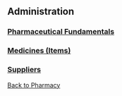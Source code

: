 ## Administration

### [Pharmaceutical Fundamentals](https://github.com/hmislk/hmis/wiki/Pharmaceutical-Fundamentals)

### [Medicines (Items)](https://github.com/hmislk/hmis/wiki/Medicines-(Items))

### [Suppliers](https://github.com/hmislk/hmis/wiki/Suppliers)


[Back to Pharmacy](https://github.com/hmislk/hmis/wiki/Pharmacy)

